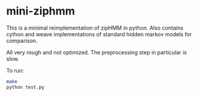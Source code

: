 # mini-ziphmm

This is a minimal reimplementation of zipHMM in python.
Also contains cython and weave implementations of standard hidden markov models
for comparison.

All very rough and not optimized. The preprocessing step in particular is slow.

To run:

```bash
make
python test.py
```
